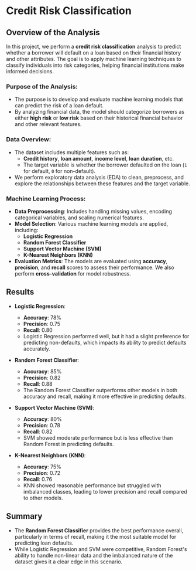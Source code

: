 # Credit Risk Classification

## Overview of the Analysis

In this project, we perform a **credit risk classification** analysis to predict whether a borrower will default on a loan based on their financial history and other attributes. The goal is to apply machine learning techniques to classify individuals into risk categories, helping financial institutions make informed decisions.

### Purpose of the Analysis:
- The purpose is to develop and evaluate machine learning models that can predict the risk of a loan default.
- By analyzing financial data, the model should categorize borrowers as either **high risk** or **low risk** based on their historical financial behavior and other relevant features.

### Data Overview:
- The dataset includes multiple features such as:
  - **Credit history**, **loan amount**, **income level**, **loan duration**, etc.
  - The target variable is whether the borrower defaulted on the loan (`1` for default, `0` for non-default).
- We perform exploratory data analysis (EDA) to clean, preprocess, and explore the relationships between these features and the target variable.

### Machine Learning Process:
- **Data Preprocessing**: Includes handling missing values, encoding categorical variables, and scaling numerical features.
- **Model Selection**: Various machine learning models are applied, including:
  - **Logistic Regression**
  - **Random Forest Classifier**
  - **Support Vector Machine (SVM)**
  - **K-Nearest Neighbors (KNN)**
- **Evaluation Metrics**: The models are evaluated using **accuracy**, **precision**, and **recall** scores to assess their performance. We also perform **cross-validation** for model robustness.

## Results

- **Logistic Regression**:  
   - **Accuracy**: 78%  
   - **Precision**: 0.75  
   - **Recall**: 0.80  
   - Logistic Regression performed well, but it had a slight preference for predicting non-defaults, which impacts its ability to predict defaults accurately.

- **Random Forest Classifier**:  
   - **Accuracy**: 85%  
   - **Precision**: 0.82  
   - **Recall**: 0.88  
   - The Random Forest Classifier outperforms other models in both accuracy and recall, making it more effective in predicting defaults.

- **Support Vector Machine (SVM)**:  
   - **Accuracy**: 80%  
   - **Precision**: 0.78  
   - **Recall**: 0.82  
   - SVM showed moderate performance but is less effective than Random Forest in predicting defaults.

- **K-Nearest Neighbors (KNN)**:  
   - **Accuracy**: 75%  
   - **Precision**: 0.72  
   - **Recall**: 0.76  
   - KNN showed reasonable performance but struggled with imbalanced classes, leading to lower precision and recall compared to other models.

## Summary

- The **Random Forest Classifier** provides the best performance overall, particularly in terms of recall, making it the most suitable model for predicting loan defaults.
- While Logistic Regression and SVM were competitive, Random Forest's ability to handle non-linear data and the imbalanced nature of the dataset gives it a clear edge in this scenario.

